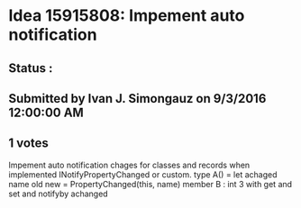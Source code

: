 # Idea 15915808: Impement auto notification #

## Status : 

## Submitted by Ivan J. Simongauz on 9/3/2016 12:00:00 AM

## 1 votes

Impement auto notification chages for classes and records when implemented INotifyPropertyChanged or custom.
type A() =
let achaged name old new =
PropertyChanged(this, name)
member B : int 3 with get and set and notifyby achanged




